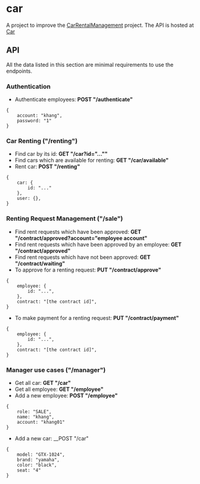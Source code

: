 # car
A project to improve the [CarRentalManagement](https://github.com/khang00/CarRentalManagement) project.
The API is hosted at [Car](https://carredo.herokuapp.com/)

## API
All the data listed in this section are minimal requirements to use the endpoints.
### Authentication
* Authenticate employees: **POST "/authenticate"**
```
{
    account: "khang",
    password: "1"
}
```
### Car Renting ("/renting")
* Find car by its id: **GET "/car?id="...""**
* Find cars which are available for renting: **GET "/car/available"**
* Rent car: **POST "/renting"**
```
{
    car: {
        id: "..."
    },
    user: {},
}
```
### Renting Request Management ("/sale")
* Find rent requests which have been approved: **GET "/contract/approved?account="employee account"**
* Find rent requests which have been approved by an employee: **GET "/contract/approved"**
* Find rent requests which have not been approved: **GET "/contract/waiting"**
* To approve for a renting request: **PUT "/contract/approve"**
```
{
    employee: {
        id: "...",
    },
    contract: "[the contract id]",
}
```
* To make payment for a renting request: **PUT "/contract/payment"**
```
{
    employee: {
        id: "...",
    },
    contract: "[the contract id]",
}
```

### Manager use cases ("/manager")
* Get all car: __GET "/car"__
* Get all employee: __GET "/employee"__
* Add a new employee: __POST "/employee"__
```
{
    role: "SALE",
    name: "khang",
    account: "khang01"
}
```
* Add a new car: __POST "/car"
```
{
    model: "GTX-1024",
    brand: "yamaha",
    color: "black",
    seat: "4"
}
```